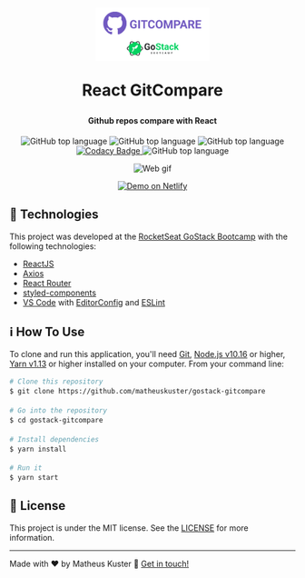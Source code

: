 <h1 align="center">
  <img alt="GitCompare" title="GitCompare" src=".github/GitCompare.png" width="200px" />

React GitCompare

</h1>

<h4 align="center">
Github repos compare with React
</h4>

<p align="center">
  <img alt="GitHub top language" src="https://img.shields.io/github/languages/top/matheuskuster/gostack-gitcompare.svg">

  <img alt="GitHub top language" src="https://img.shields.io/github/languages/count/matheuskuster/gostack-gitcompare.svg">

  <img alt="GitHub top language" src="https://img.shields.io/github/repo-size/matheuskuster/gostack-gitcompare.svg">

  <a href="https://api.codacy.com/project/badge/Grade/c5aeea379c5041c1b34e4e0163e84496" target="_blank">
    <img alt="Codacy Badge" src="https://img.shields.io/codacy/grade/c5aeea379c5041c1b34e4e0163e84496">
  </a>

  <img alt="GitHub top language" src="https://img.shields.io/github/last-commit/matheuskuster/gostack-gitcompare.svg">
</p>

<p align="center">
  <img alt="Web gif" src="https://media.giphy.com/media/elzf2ZHSr6F3uiFMzM/giphy.gif">

</p>

  <p align="center">
  <a href="https://mk-gitcompare.netlify.com/" target="_blank">
    <img alt="Demo on Netlify" src="https://res.cloudinary.com/lukemorales/image/upload/v1563043495/readme_logos/demo_on_netlify_bbuvjz.png">
  </a>
</p>

## :rocket: Technologies

This project was developed at the [RocketSeat GoStack Bootcamp](https://rocketseat.com.br/bootcamp) with the following technologies:

- [ReactJS](https://reactjs.org/)
- [Axios](https://github.com/axios/axios)
- [React Router](https://www.npmjs.com/package/react-router-dom)
- [styled-components](https://www.styled-components.com/)
- [VS Code](https://code.visualstudio.com/) with [EditorConfig](https://marketplace.visualstudio.com/items?itemName=EditorConfig.EditorConfig) and [ESLint](https://marketplace.visualstudio.com/items?itemName=dbaeumer.vscode-eslint)

## :information_source: How To Use

To clone and run this application, you'll need [Git](https://git-scm.com), [Node.js v10.16](https://nodejs.org/) or higher, [Yarn v1.13](https://yarnpkg.com/) or higher installed on your computer. From your command line:

```bash
# Clone this repository
$ git clone https://github.com/matheuskuster/gostack-gitcompare

# Go into the repository
$ cd gostack-gitcompare

# Install dependencies
$ yarn install

# Run it
$ yarn start
```

## :memo: License

This project is under the MIT license. See the [LICENSE](https://github.com/matheuskuster/gostack-gitcompare/blob/master/LICENSE) for more information.

---

Made with ♥ by Matheus Kuster :wave: [Get in touch!](https://www.linkedin.com/in/matheus-kuster/)
